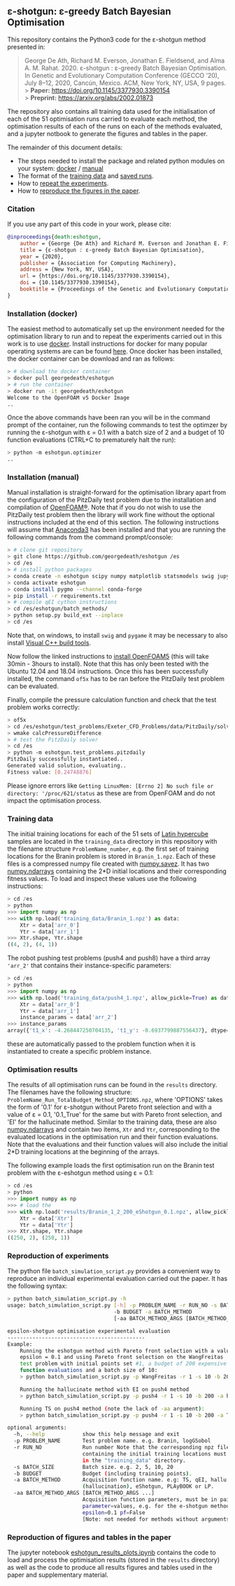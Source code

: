 
## ε-shotgun: ε-greedy Batch Bayesian Optimisation

This repository contains the Python3 code for the ε-shotgun method presented in:
> George De Ath, Richard M. Everson, Jonathan E. Fieldsend, and Alma A. M. Rahat. 2020. ε-shotgun : ε-greedy Batch Bayesian Optimisation. In Genetic and Evolutionary Computation Conference (GECCO ’20), July 8–12, 2020, Cancún, Mexico. ACM, New York, NY, USA, 9 pages.
<br/>> **Paper:** https://doi.org/10.1145/3377930.3390154
<br/>> **Preprint:** https://arxiv.org/abs/2002.01873

The repository also contains all training data used for the initialisation of each of the 51 optimisation runs carried to evaluate each method, the optimisation results of each of the runs on each of the methods evaluated, and a jupyter notbook to generate the figures and tables in the paper.

The remainder of this document details:
- The steps needed to install the package and related python modules on your system: [docker](#installation-docker) / [manual](#installation-manual)
- The format of the [training data](#training-data) and [saved runs](#optimisation-results).
- How to [repeat the experiments](#reproduction-of-experiments).
- How to [reproduce the figures in the paper](#reproduction-of-figures-and-tables-in-the-paper).

### Citation
If you use any part of this code in your work, please cite:
```bibtex
@inproceedings{death:eshotgun,
	author = {George {De Ath} and Richard M. Everson and Jonathan E. Fieldsend and Alma A. M. Rahat},
	title = {ε-shotgun : ε-greedy Batch Bayesian Optimisation},
	year = {2020},
	publisher = {Association for Computing Machinery},
	address = {New York, NY, USA},
	url = {https://doi.org/10.1145/3377930.3390154},
	doi = {10.1145/3377930.3390154},
	booktitle = {Proceedings of the Genetic and Evolutionary Computation Conference},
}
```

### Installation (docker)
The easiest method to automatically set up the environment needed for the optimisation library to run and to repeat the experiments carried out in this work is to use [docker](http://www.docker.com). Install instructions for docker for many popular operating systems are can be found [here](https://docs.docker.com/install/). Once docker has been installed, the docker container can be download and ran as follows:
```bash
> # download the docker container
> docker pull georgedeath/eshotgun
> # run the container
> docker run -it georgedeath/eshotgun
Welcome to the OpenFOAM v5 Docker Image
..
```
Once the above commands have been ran you will be in the command prompt of the container, run the following commands to test the optimzer by running the ε-shotgun with ε = 0.1 with a batch size of 2
and a budget of 10 function evaluations (CTRL+C to prematurely halt the run):
```bash
> python -m eshotgun.optimizer
..
```

### Installation (manual)
Manual installation is straight-forward for the optimisation library apart from the configuration of the PitzDaily test problem due to the installation and compilation of [OpenFOAM®](http://www.openfoam.com). Note that if you do not wish to use the PitzDaily test problem then the library will work fine without the optional instructions included at the end of this section. The following instructions will assume that [Anaconda3](https://docs.anaconda.com/anaconda/install/) has been installed and that you are running the following commands from the command prompt/console:

```bash
> # clone git repository
> git clone https://github.com/georgedeath/eshotgun /es
> cd /es
> # install python packages
> conda create -n eshotgun scipy numpy matplotlib statsmodels swig jupyter 
> conda activate eshotgun
> conda install pygmo --channel conda-forge
> pip install -r requirements.txt
> # compile qEI cython instructions
> cd /es/eshotgun/batch_methods/
> python setup.py build_ext --inplace
> cd /es
```
Note that, on windows, to install `swig` and `pygame` it may be necessary to also install [Visual C++ build tools](https://visualstudio.microsoft.com/visual-cpp-build-tools/).

Now follow the linked instructions to [install OpenFOAM5](https://openfoamwiki.net/index.php/Installation/Linux/OpenFOAM-5.x/Ubuntu) (this will take 30min - 3hours to install). Note that this has only been tested with the Ubuntu 12.04 and 18.04 instructions. Once this has been successfully installed, the command `of5x` has to be ran before the PitzDaily test problem can be evaluated.

Finally, compile the pressure calculation function and check that the test problem works correctly:
```bash
> of5x
> cd /es/eshotgun/test_problems/Exeter_CFD_Problems/data/PitzDaily/solvers/
> wmake calcPressureDifference
> # test the PitzDaily solver
> cd /es
> python -m eshotgun.test_problems.pitzdaily
PitzDaily successfully instantiated..
Generated valid solution, evaluating..
Fitness value: [0.24748876]
```
Please ignore errors like `Getting LinuxMem: [Errno 2] No such file or directory: '/proc/621/status` as these are from OpenFOAM and do not impact the optimisation process.

### Training data
The initial training locations for each of the 51 sets of [Latin hypercube](https://www.jstor.org/stable/1268522) samples are located in the `training_data` directory in this repository with the filename structure `ProblemName_number`, e.g. the first set of training locations for the Branin problem is stored in `Branin_1.npz`. Each of these files is a compressed numpy file created with [numpy.savez](https://docs.scipy.org/doc/numpy/reference/generated/numpy.savez.html). It has two [numpy.ndarrays](https://docs.scipy.org/doc/numpy/reference/generated/numpy.ndarray.html) containing the 2*D initial locations and their corresponding fitness values. To load and inspect these values use the following instructions:
```python
> cd /es
> python
>>> import numpy as np
>>> with np.load('training_data/Branin_1.npz') as data:
	Xtr = data['arr_0']
	Ytr = data['arr_1']
>>> Xtr.shape, Ytr.shape
((4, 2), (4, 1))
```
The robot pushing test problems (push4 and push8) have a third array `'arr_2'`  that contains their instance-specific parameters:
```python
> cd /es
> python
>>> import numpy as np
>>> with np.load('training_data/push4_1.npz', allow_pickle=True) as data:
	Xtr = data['arr_0']
	Ytr = data['arr_1']
	instance_params = data['arr_2']
>>> instance_params
array({'t1_x': -4.268447250704135, 't1_y': -0.6937799887556437}, dtype=object)
```
these are automatically passed to the problem function when it is instantiated to create a specific problem instance.

### Optimisation results
The results of all optimisation runs can be found in the `results` directory. The filenames have the following structure: `ProblemName_Run_TotalBudget_Method_OPTIONS.npz`, where 'OPTIONS' takes the form of '0.1' for ε-shotgun without Pareto front selection and with a value of ε = 0.1, '0.1_True' for the same but with Pareto front selection, and 'EI' for the hallucinate method. Similar to the training data, these are also [numpy.ndarrays](https://docs.scipy.org/doc/numpy/reference/generated/numpy.ndarray.html)  and contain two items, `Xtr` and `Ytr`, corresponding to the evaluated locations in the optimisation run and their function evaluations. Note that the evaluations and their function values will also include the initial 2*D training locations at the beginning of the arrays.

The following example loads the first optimisation run on the Branin test problem with the ε-eshotgun method using ε = 0.1:
```python
> cd /es
> python
>>> import numpy as np
>>> # load the 
>>> with np.load('results/Branin_1_2_200_eShotgun_0.1.npz', allow_pickle=True) as data:
	Xtr = data['Xtr']
	Ytr = data['Ytr']
>>> Xtr.shape, Ytr.shape
((250, 2), (250, 1))
```

### Reproduction of experiments
The python file `batch_simulation_script.py` provides a convenient way to reproduce an individual experimental evaluation carried out the paper. It has the following syntax:
```bash
> python batch_simulation_script.py -h
usage: batch_simulation_script.py [-h] -p PROBLEM_NAME -r RUN_NO -s BATCH_SIZE
                                  -b BUDGET -a BATCH_METHOD
                                  [-aa BATCH_METHOD_ARGS [BATCH_METHOD_ARGS ...]]

epsilon-shotgun optimisation experimental evaluation
--------------------------------------------
Example:
    Running the eshotgun method with Pareto front selection with a value of
    epsilon = 0.1 and using Pareto front selection on the WangFreitas
    test problem with initial points set #1, a budget of 200 expensive
    function evaluations and a batch size of 10:
    > python batch_simulation_script.py -p WangFreitas -r 1 -s 10 -b 200 -a eShotgun -aa epsilon=0.1 pf=True

    Running the hallucinate method with EI on push4 method
    > python batch_simulation_script.py -p push4 -r 1 -s 10 -b 200 -a hallu -aa method=EI

    Running TS on push4 method (note the lack of -aa argument):
    > python batch_simulation_script.py -p push4 -r 1 -s 10 -b 200 -a TS

optional arguments:
  -h, --help            show this help message and exit
  -p PROBLEM_NAME       Test problem name. e.g. Branin, logGSobol
  -r RUN_NO             Run number Note that the corresponding npz file
                        containing the initial training locations must exist
                        in the "training_data" directory.
  -s BATCH_SIZE         Batch size. e.g. 2, 5, 10, 20
  -b BUDGET             Budget (including training points).
  -a BATCH_METHOD       Acquisition function name. e.g: TS, qEI, hallu
                        (hallucination), eShotgun, PLAyBOOK or LP.
  -aa BATCH_METHOD_ARGS [BATCH_METHOD_ARGS ...]
                        Acquisition function parameters, must be in pairs of
                        parameter=values, e.g. for the e-shotgun methods:
                        epsilon=0.1 pf=False 
                        [Note: not needed for methods without arguments]
```

### Reproduction of figures and tables in the paper
The jupyter notebook [eshotgun_results_plots.ipynb](eshotgun_results_plots.ipynb) contains the code to load and process the optimisation results (stored in the `results` directory) as well as the code to produce all results figures and tables used in the paper and supplementary material.
